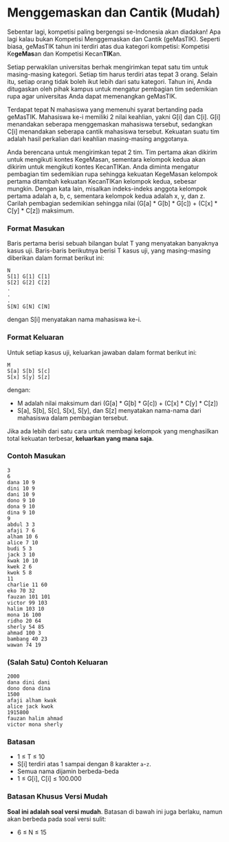 # Menggemaskan dan Cantik (Mudah)

Sebentar lagi, kompetisi paling bergengsi se-Indonesia akan diadakan! Apa lagi kalau bukan Kompetisi Menggemaskan dan Cantik (geMasTIK). Seperti biasa, geMasTIK tahun ini terdiri atas dua kategori kompetisi: Kompetisi Ke**geMas**an dan Kompetisi Kecan**TIK**an.

Setiap perwakilan universitas berhak mengirimkan tepat satu tim untuk masing-masing kategori. Setiap tim harus terdiri atas tepat 3 orang. Selain itu, setiap orang tidak boleh ikut lebih dari satu kategori. Tahun ini, Anda ditugaskan oleh pihak kampus untuk mengatur pembagian tim sedemikian rupa agar universitas Anda dapat memenangkan geMasTIK.

Terdapat tepat N mahasiswa yang memenuhi syarat bertanding pada geMasTIK. Mahasiswa ke-i memiliki 2 nilai keahlian, yakni G[i] dan C[i]. G[i] menandakan seberapa menggemaskan mahasiswa tersebut, sedangkan C[i] menandakan seberapa cantik mahasiswa tersebut. Kekuatan suatu tim adalah hasil perkalian dari keahlian masing-masing anggotanya.

Anda berencana untuk mengirimkan tepat 2 tim. Tim pertama akan dikirim untuk mengikuti kontes KegeMasan, sementara kelompok kedua akan dikirim untuk mengikuti kontes KecanTIKan. Anda diminta mengatur pembagian tim sedemikian rupa sehingga kekuatan KegeMasan kelompok pertama ditambah kekuatan KecanTIKan kelompok kedua, sebesar mungkin. Dengan kata lain, misalkan indeks-indeks anggota kelompok pertama adalah a, b, c, sementara kelompok kedua adalah x, y, dan z. Carilah pembagian sedemikian sehingga nilai (G[a] * G[b] * G[c]) + (C[x] * C[y] * C[z]) maksimum.


### Format Masukan

Baris pertama berisi sebuah bilangan bulat T yang menyatakan banyaknya kasus uji. Baris-baris berikutnya berisi T kasus uji, yang masing-masing diberikan dalam format berikut ini:

```
N
S[1] G[1] C[1]
S[2] G[2] C[2]
.
.
.
S[N] G[N] C[N]
```

dengan S[i] menyatakan nama mahasiswa ke-i.

### Format Keluaran

Untuk setiap kasus uji, keluarkan jawaban dalam format berikut ini:

```
M
S[a] S[b] S[c]
S[x] S[y] S[z]
```

dengan:

- M adalah nilai maksimum dari (G[a] * G[b] * G[c]) + (C[x] * C[y] * C[z])
- S[a], S[b], S[c], S[x], S[y], dan S[z] menyatakan nama-nama dari mahasiswa dalam pembagian tersebut.

Jika ada lebih dari satu cara untuk membagi kelompok yang menghasilkan total kekuatan terbesar, **keluarkan yang mana saja**.

### Contoh Masukan

```
3
6
dana 10 9
dini 10 9
dani 10 9
dono 9 10
dona 9 10
dina 9 10
9
abdul 3 3
afaji 7 6
alham 10 6
alice 7 10
budi 5 3
jack 3 10
kwak 10 10
kwek 2 6
kwok 5 8
11
charlie 11 60
eko 70 32
fauzan 101 101
victor 99 103
halim 103 10
mona 16 100
ridho 20 64
sherly 54 85
ahmad 100 3
bambang 40 23
wawan 74 19
```

### (Salah Satu) Contoh Keluaran

```
2000
dana dini dani
dono dona dina
1500
afaji alham kwak
alice jack kwok
1915800
fauzan halim ahmad
victor mona sherly
```

### Batasan

- 1 ≤ T ≤ 10
- S[i] terdiri atas 1 sampai dengan 8 karakter `a`-`z`.
- Semua nama dijamin berbeda-beda
- 1 ≤ G[i], C[i] ≤ 100.000

### Batasan Khusus Versi Mudah

**Soal ini adalah soal versi mudah**. Batasan di bawah ini juga berlaku, namun akan berbeda pada soal versi sulit:

- 6 ≤ N ≤ 15
